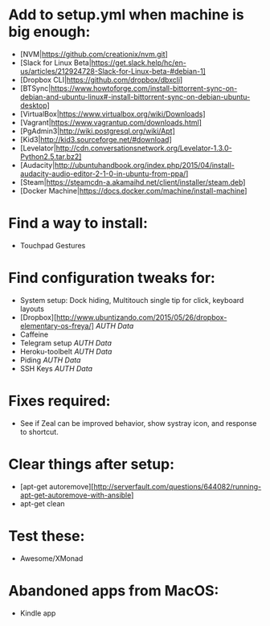 # Add to setup.yml when machine is big enough:

  - [NVM|https://github.com/creationix/nvm.git]
  - [Slack for Linux Beta|https://get.slack.help/hc/en-us/articles/212924728-Slack-for-Linux-beta-#debian-1]
  - [Dropbox CLI|https://github.com/dropbox/dbxcli]
  - [BTSync|https://www.howtoforge.com/install-bittorrent-sync-on-debian-and-ubuntu-linux#-install-bittorrent-sync-on-debian-ubuntu-desktop]
  - [VirtualBox|https://www.virtualbox.org/wiki/Downloads]
  - [Vagrant|https://www.vagrantup.com/downloads.html]
  - [PgAdmin3|http://wiki.postgresql.org/wiki/Apt]
  - [Kid3|http://kid3.sourceforge.net/#download]
  - [Levelator|http://cdn.conversationsnetwork.org/Levelator-1.3.0-Python2.5.tar.bz2]
  - [Audacity|http://ubuntuhandbook.org/index.php/2015/04/install-audacity-audio-editor-2-1-0-in-ubuntu-from-ppa/]
  - [Steam|https://steamcdn-a.akamaihd.net/client/installer/steam.deb]
  - [Docker Machine|https://docs.docker.com/machine/install-machine]

# Find a way to install:

  - Touchpad Gestures

# Find configuration tweaks for:

  - System setup: Dock hiding, Multitouch single tip for click, keyboard layouts
  - [Dropbox][http://www.ubuntizando.com/2015/05/26/dropbox-elementary-os-freya/] *AUTH Data*
  - Caffeine
  - Telegram setup *AUTH Data*
  - Heroku-toolbelt *AUTH Data*
  - Piding *AUTH Data*
  - SSH Keys *AUTH Data*

# Fixes required:

  - See if Zeal can be improved behavior, show systray icon, and response to shortcut.

# Clear things after setup:

  - [apt-get autoremove][http://serverfault.com/questions/644082/running-apt-get-autoremove-with-ansible]
  - apt-get clean

# Test these:

  - Awesome/XMonad

# Abandoned apps from MacOS:

  - Kindle app
